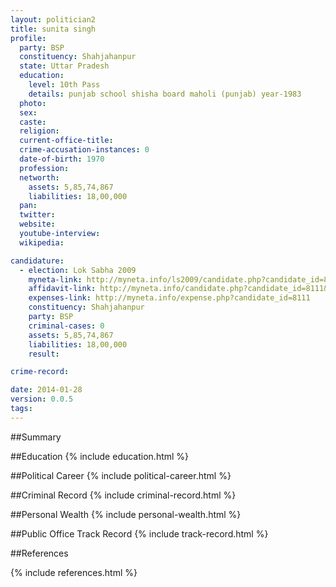 ```yaml
---
layout: politician2
title: sunita singh
profile: 
  party: BSP
  constituency: Shahjahanpur
  state: Uttar Pradesh
  education: 
    level: 10th Pass
    details: punjab school shisha board maholi (punjab) year-1983
  photo: 
  sex: 
  caste: 
  religion: 
  current-office-title: 
  crime-accusation-instances: 0
  date-of-birth: 1970
  profession: 
  networth: 
    assets: 5,85,74,867
    liabilities: 18,00,000
  pan: 
  twitter: 
  website: 
  youtube-interview: 
  wikipedia: 

candidature: 
  - election: Lok Sabha 2009
    myneta-link: http://myneta.info/ls2009/candidate.php?candidate_id=8111
    affidavit-link: http://myneta.info/candidate.php?candidate_id=8111&scan=original
    expenses-link: http://myneta.info/expense.php?candidate_id=8111
    constituency: Shahjahanpur 
    party: BSP
    criminal-cases: 0
    assets: 5,85,74,867
    liabilities: 18,00,000
    result:  

crime-record: 

date: 2014-01-28
version: 0.0.5
tags: 
---
```

##Summary


##Education
{% include education.html %}


##Political Career
{% include political-career.html %}


##Criminal Record
{% include criminal-record.html %}


##Personal Wealth
{% include personal-wealth.html %}


##Public Office Track Record
{% include track-record.html %}


##References


{% include references.html %}